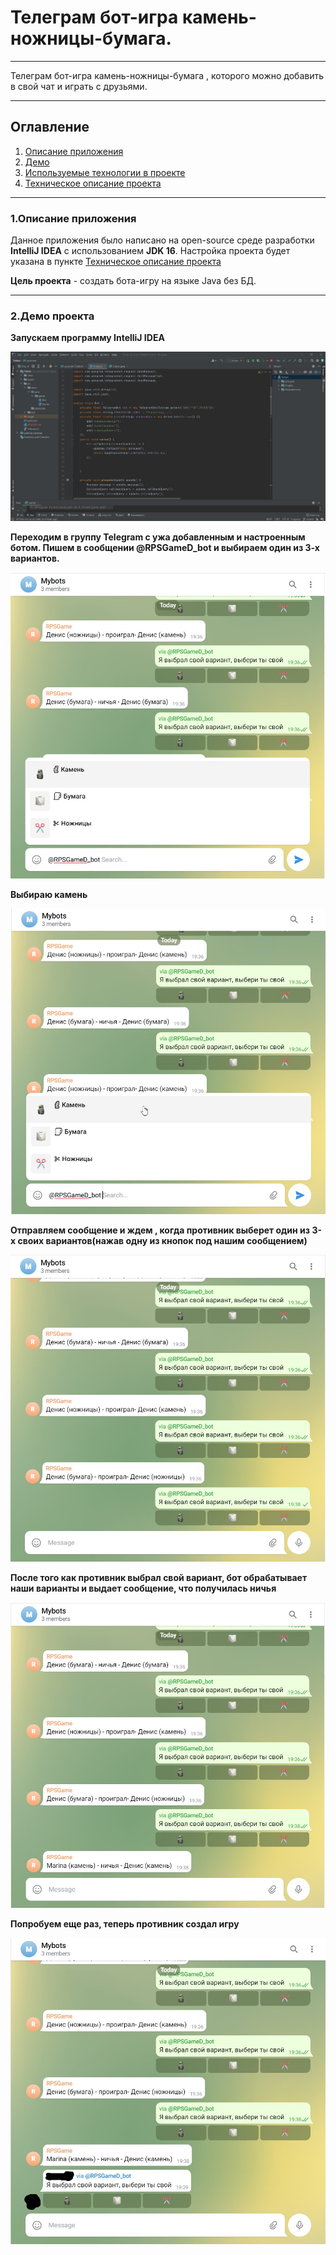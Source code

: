 # Телеграм бот-игра камень-ножницы-бумага.
____
Телеграм бот-игра камень-ножницы-бумага , которого можно добавить в свой чат и играть с друзьями.
___
## Оглавление
1. [Описание приложения](#anchor1)
2. [Демо](#anchor2)
3. [Используемые технологии в проекте](#anchor3)
4. [Техническое описание проекта](#anchor4)
___
<a id="anchor1"></a>
### 1.Описание приложения
Данное приложения было написано на open-source среде разработки **IntelliJ IDEA** с использованием **JDK 16**. Настройка проекта будет указана в пункте [Техническое описание проекта](#anchor4)

**Цель проекта** - создать бота-игру на языке Java без БД.
___
<a id="anchor2"></a>
### 2.Демо проекта
**Запускаем программу IntelliJ IDEA** 

![avat](https://raw.githubusercontent.com/Denis-spec989/Telegrambot-Rock-Paper-Scissors-game/master/assets/scr7.jpg)


**Переходим в группу Telegram с ужа добавленным и настроенным ботом. Пишем в сообщении @RPSGameD_bot и выбираем один из 3-х вариантов.**

![avat](https://raw.githubusercontent.com/Denis-spec989/Telegrambot-Rock-Paper-Scissors-game/master/assets/scr1.jpg)

**Выбираю камень**

![avat](https://raw.githubusercontent.com/Denis-spec989/Telegrambot-Rock-Paper-Scissors-game/master/assets/scr2.jpg)

**Отправляем сообщение и ждем , когда противник выберет один из 3-х своих вариантов(нажав одну из кнопок под нашим сообщением)**

![avat](https://raw.githubusercontent.com/Denis-spec989/Telegrambot-Rock-Paper-Scissors-game/master/assets/scr3.jpg)

**После того как противник выбрал свой вариант, бот обрабатывает наши варианты и выдает сообщение, что получилась ничья**

![avat](https://raw.githubusercontent.com/Denis-spec989/Telegrambot-Rock-Paper-Scissors-game/master/assets/scr4.jpg)

**Попробуем еще раз, теперь противник создал игру**

![avat](https://github.com/Denis-spec989/Telegrambot-Rock-Paper-Scissors-game/blob/master/assets/scr5(n).jpg)






